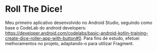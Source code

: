 # Roll The Dice!
Meu primeiro aplicativo desenvolvido no Android Studio, seguindo como base o CodeLab do android developers: https://developer.android.com/codelabs/basic-android-kotlin-training-create-dice-roller-app-with-button#0.
Para fins de estudo, efetuei melhoramentos no projeto, adaptando-o para utilizar Fragment.
